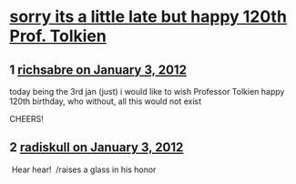# [sorry its a little late but happy 120th Prof. Tolkien](https://community.fantasyflightgames.com/topic/58389-sorry-its-a-little-late-but-happy-120th-prof-tolkien/)

## 1 [richsabre on January 3, 2012](https://community.fantasyflightgames.com/topic/58389-sorry-its-a-little-late-but-happy-120th-prof-tolkien/?do=findComment&comment=574378)

today being the 3rd jan (just) i would like to wish Professor Tolkien happy 120th birthday, who without, all this would not exist

CHEERS!

## 2 [radiskull on January 3, 2012](https://community.fantasyflightgames.com/topic/58389-sorry-its-a-little-late-but-happy-120th-prof-tolkien/?do=findComment&comment=574451)

 Hear hear!  /raises a glass in his honor

